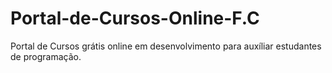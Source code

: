 # Portal-de-Cursos-Online-F.C
Portal de Cursos grátis online em desenvolvimento para auxíliar estudantes de programação.
